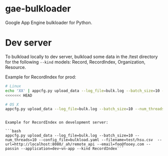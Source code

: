 gae-bulkloader
==============

Google App Engine bulkloader for Python.

# Dev server

To bulkload locally to dev server, bulkload some data in the /test directory for the following `--kind` models: Record, RecordIndex, Organization, Resource.

Example for RecordIndex for prod:

```bash
# Linux
echo 'XX' | appcfg.py upload_data --log_file=bulk.log --batch_size=10 --num_threads=10 --config_file=bulkload.yaml --filename=test/hsu.csv  --url=http://localhost:8080/_ah/remote_api --email=foo@fooey.com --passin --application=dev~vn-app --kind RecordIndex
<<<<<<< HEAD

# OS X
appcfg.py upload_data --log_file=bulk.log --batch_size=10 --num_threads=10 --config_file=bulkload.yaml --filename=test/hsu.csv  --url=http://localhost:8080/_ah/remote_api --email=foo@fooey.com --passin --application=dev~vn-app --kind RecordIndex
```
```

Example for RecordIndex on development server:

```bash
appcfg.py upload_data --log_file=bulk.log --batch_size=10 --num_threads=10 --config_file=bulkload.yaml --filename=test/hsu.csv  --url=http://localhost:8080/_ah/remote_api --email=foo@fooey.com --passin --application=dev~vn-app --kind RecordIndex```

